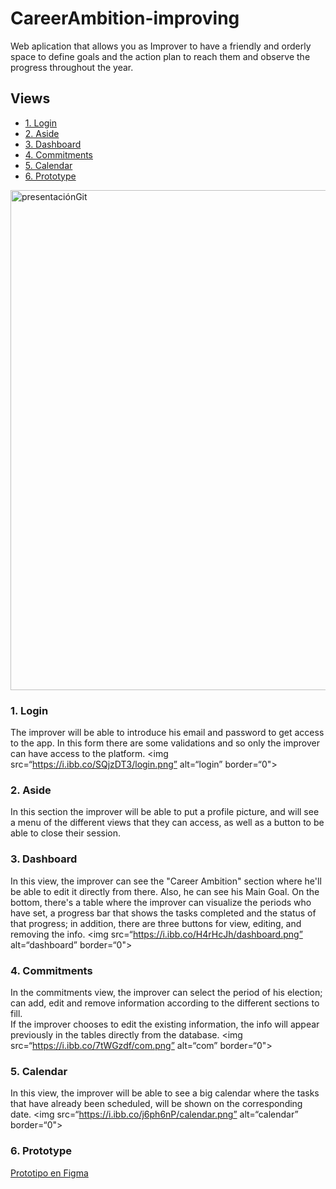 # CareerAmbition-improving
Web aplication that allows you as Improver to have a friendly and orderly space to define goals and the action plan to reach them and observe the progress throughout the year.

## Views

* [1. Login](#1-login)
* [2. Aside](#2-aside)
* [3. Dashboard](#3-dashboard)
* [4. Commitments](#4-commitments)
* [5. Calendar](#5-calendar)
* [6. Prototype](#6-prototype)

<img width="800" alt="presentaciónGit" src="https://user-images.githubusercontent.com/50429563/145638444-9cfbf264-92a3-473c-8d76-3c43f02ec40d.png">

### 1. Login
The improver will be able to introduce his email and password to get access to the app. In this form there are some validations and so only the improver can have access to the platform.
<img src=“https://i.ibb.co/SQjzDT3/login.png” alt=“login” border=“0">

### 2. Aside
In this section the improver will be able to put a profile picture, and will see a menu of the different views that they can access, as well as a button to be able to close their session.

### 3. Dashboard
In this view, the improver can see the "Career Ambition" section where he'll be able to edit it directly from there. Also, he can see his Main Goal.
On the bottom, there's a table where the improver can visualize the periods who have set, a progress bar that shows the tasks completed and the status of that progress; in addition, there are three buttons for view, editing, and removing the info.
<img src=“https://i.ibb.co/H4rHcJh/dashboard.png” alt=“dashboard” border=“0">

### 4. Commitments
In the commitments view, the improver can select the period of his election; can add, edit and remove information according to the different sections to fill.   
If the improver chooses to edit the existing information, the info will appear previously in the tables directly from the database. 
<img src=“https://i.ibb.co/7tWGzdf/com.png” alt=“com” border=“0">
                                                                
### 5. Calendar
In this view, the improver will be able to see a big calendar where the tasks that have already been scheduled, will be shown on the corresponding date. 
<img src=“https://i.ibb.co/j6ph6nP/calendar.png” alt=“calendar” border=“0">

### 6. Prototype 
[Prototipo en Figma](https://www.figma.com/file/3DpWSbAB9s8q8aAtORRJGm/Codeven?node-id=176%3A2)

